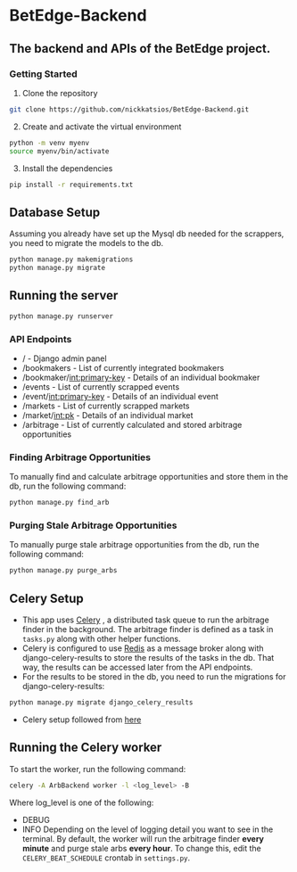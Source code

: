 # BetEdge-Backend
## The backend and APIs of the BetEdge project.

### Getting Started
1. Clone the repository
```bash
git clone https://github.com/nickkatsios/BetEdge-Backend.git
```
2. Create and activate the virtual environment
```bash
python -m venv myenv
source myenv/bin/activate
```
3. Install the dependencies
````bash
pip install -r requirements.txt
````
## Database Setup
Assuming you already have set up the Mysql db needed for the scrappers, you need to migrate the models to the db.
```bash
python manage.py makemigrations
python manage.py migrate
```

## Running the server
```bash
python manage.py runserver
```
### API Endpoints
- / - Django admin panel
- /bookmakers - List of currently integrated bookmakers
- /bookmaker/<int:primary-key> - Details of an individual bookmaker
- /events - List of currently scrapped events
- /event/<int:primary-key> - Details of an individual event
- /markets - List of currently scrapped markets
- /market/<int:pk> - Details of an individual market
- /arbitrage - List of currently calculated and stored arbitrage opportunities

### Finding Arbitrage Opportunities
To manually find and calculate arbitrage opportunities and store them in the db, run the following command:
```bash
python manage.py find_arb
```

### Purging Stale Arbitrage Opportunities
To manually purge stale arbitrage opportunities from the db, run the following command:
```bash
python manage.py purge_arbs
```

## Celery Setup
- This app uses [Celery](https://github.com/celery/celery) , a distributed task queue to run the arbitrage finder in the background. The arbitrage finder is defined as a task in ```tasks.py``` along with other helper functions.
- Celery is configured to use [Redis](https://redis.io/) as a message broker along with django-celery-results to store the results of the tasks in the db. That way, the results can be accessed later from the API endpoints.
- For the results to be stored in the db, you need to run the migrations for django-celery-results:
```bash
python manage.py migrate django_celery_results
```

- Celery setup followed from [here](https://docs.celeryq.dev/en/latest/django/first-steps-with-django.html#starting-the-worker-process)

## Running the Celery worker
To start the worker, run the following command:
```bash
celery -A ArbBackend worker -l <log_level> -B
```
Where log_level is one of the following:
- DEBUG
- INFO
Depending on the level of logging detail you want to see in the terminal.
By default, the worker will run the arbitrage finder **every minute** and purge stale arbs **every hour**. To change this, edit the ```CELERY_BEAT_SCHEDULE``` crontab in ```settings.py```.


